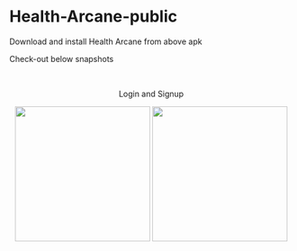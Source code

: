 # Health-Arcane-public
Download and install Health Arcane from above apk

Check-out below snapshots

<br />
<p align = "center">Login and Signup</p>
<div>
  <p align = "center">
  <img src="https://user-images.githubusercontent.com/81978998/130368633-73d7a1eb-d850-44aa-985a-66991a8ee5ea.png" width="240">
  <img src="https://user-images.githubusercontent.com/81978998/130368633-73d7a1eb-d850-44aa-985a-66991a8ee5ea.png" width="240">
  </p>
</div>
